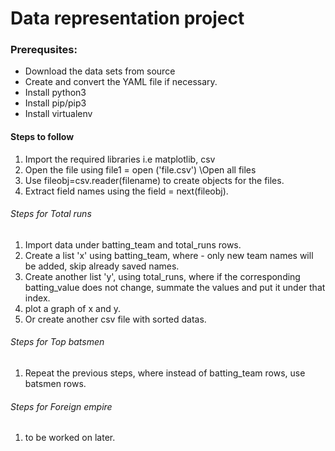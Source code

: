 # Data representation project

### Prerequsites:
* Download the data sets from source
* Create and convert the YAML file if necessary.
* Install python3
* Install pip/pip3
* Install virtualenv

#### Steps to follow
1. Import the required libraries i.e matplotlib, csv
2. Open the file using file1 = open ('file.csv') \\Open all files
3. Use fileobj=csv.reader(filename) to create objects for the files.
4. Extract field names using the field = next(fileobj).

###### Steps for Total runs
1. Import data under batting_team and total_runs rows.
2. Create a list 'x' using batting_team, where - only new team names will be added, skip already saved names.
3. Create another list 'y', using total_runs, where if the corresponding batting_value does not change, summate the values and put it under that index.
4. plot a graph of x and y.
5. Or create another csv file with sorted datas.

###### Steps for Top batsmen
1. Repeat the previous steps, where instead of batting_team rows, use batsmen rows.

###### Steps for Foreign empire
1. to be worked on later.
